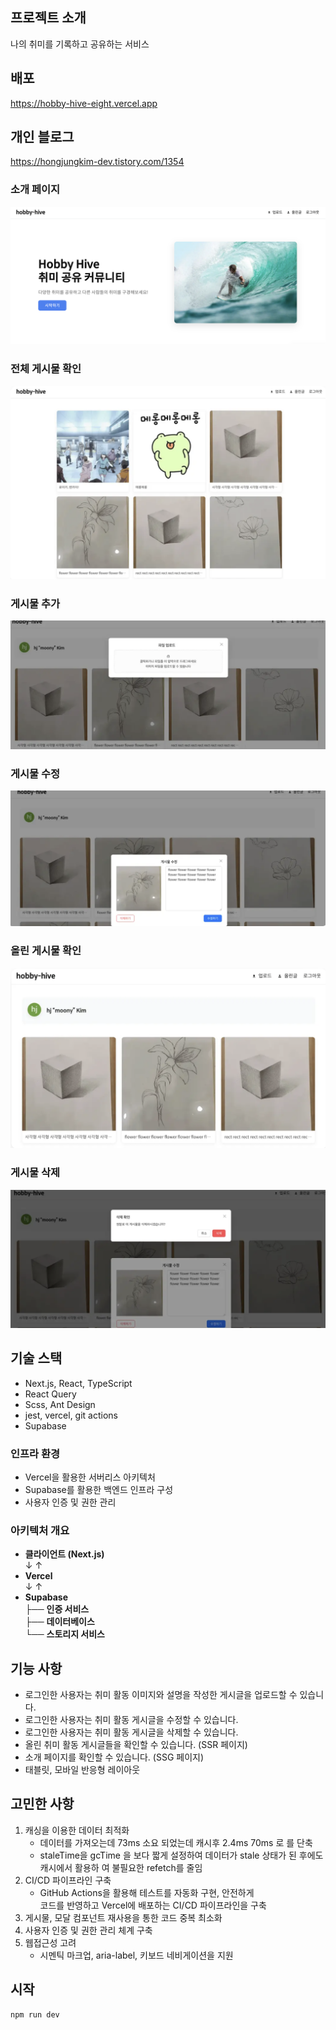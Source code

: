 ## 프로젝트 소개

나의 취미를 기록하고 공유하는 서비스

## 배포

https://hobby-hive-eight.vercel.app

## 개인 블로그

https://hongjungkim-dev.tistory.com/1354

### 소개 페이지

![alt text](image-7.png)

### 전체 게시물 확인

![alt text](image-6.png)

### 게시물 추가

![alt text](image-3.png)

### 게시물 수정

![alt text](image-4.png)

### 올린 게시물 확인

![alt text](image-2.png)

### 게시물 삭제

![alt text](image-5.png)

## 기술 스택

- Next.js, React, TypeScript
- React Query
- Scss, Ant Design
- jest, vercel, git actions
- Supabase

### 인프라 환경

- Vercel을 활용한 서버리스 아키텍처
- Supabase를 활용한 백엔드 인프라 구성
- 사용자 인증 및 권한 관리

### 아키텍처 개요

- **클라이언트 (Next.js)**  
  ↓ ↑
- **Vercel**  
  ↓ ↑
- **Supabase**  
  ├── **인증 서비스**  
  ├── **데이터베이스**  
  └── **스토리지 서비스**

## 기능 사항

- 로그인한 사용자는 취미 활동 이미지와 설명을 작성한 게시글을 업로드할 수 있습니다.
- 로그인한 사용자는 취미 활동 게시글을 수정할 수 있습니다.
- 로그인한 사용자는 취미 활동 게시글을 삭제할 수 있습니다.
- 올린 취미 활동 게시글들을 확인할 수 있습니다. (SSR 페이지)
- 소개 페이지를 확인할 수 있습니다. (SSG 페이지)
- 태블릿, 모바일 반응형 레이아웃

## 고민한 사항

1. 캐싱을 이용한 데이터 최적화
   - 데이터를 가져오는데 73ms 소요 되었는데 캐시후 2.4ms 70ms 로 를 단축
   - staleTime을 gcTime 을 보다 짧게 설정하여 데이터가 stale 상태가 된 후에도
     캐시에서 활용하 여 불필요한 refetch를 줄임
2. CI/CD 파이프라인 구축
   - GitHub Actions을 활용해 테스트를 자동화 구현, 안전하게  
      코드를 반영하고 Vercel에 배포하는 CI/CD 파이프라인을 구축
3. 게시물, 모달 컴포넌트 재사용을 통한 코드 중복 최소화
4. 사용자 인증 및 권한 관리 체계 구축
5. 웹접근성 고려
   - 시멘틱 마크업, aria-label, 키보드 네비게이션을 지원

## 시작

```bash
npm run dev
```
